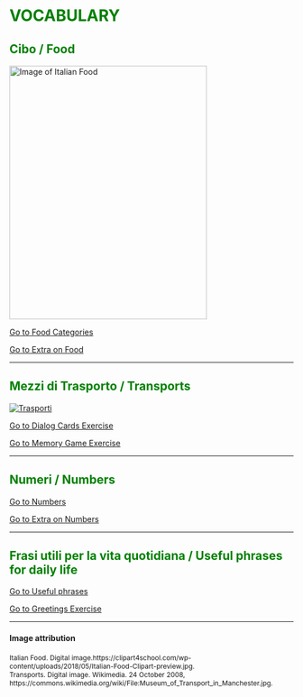 
<h1 style="color:green;"> VOCABULARY </h1>

<h2 style="color:green;"> Cibo / Food </h2>
   
<p>
   <a href="https://clipart4school.com/wp-content/uploads/2018/05/Italian-Food-Clipart-preview.jpg" title="Italian Food">
     
 <img class="imgLeft"
    src="https://clipart4school.com/wp-content/uploads/2018/05/Italian-Food-Clipart-preview.jpg" alt="Image of Italian Food" height="450" width="350">
   
   </a>
 
  <p style="clear:both;"></p>
  
<p>
<a style="float:right:" href="food.html" class="btn2">Go to Food Categories</a>
</p>
<div style="clear.both;"> </div>


<p>
<a style="float:right:" href="extrafood.html" class="btn2"> Go to Extra on Food</a>
</p>
<div style="clear.both;"> </div>


<hr>
<h2 style="color:green;"> Mezzi di Trasporto / Transports </h2>

<p>
   <a href="https://upload.wikimedia.org/wikipedia/commons/5/5e/Museum_of_Transport_in_Manchester.jpg" title="Trasporti">
      
<img class="imgLeft"
    src="https://upload.wikimedia.org/wikipedia/commons/5/5e/Museum_of_Transport_in_Manchester.jpg"  alt="Trasporti">
   
   </a>
 
  <p style="clear:both;"></p>


<p>
<a style="float:right:" href="dialogcards.html" class="btn2">Go to Dialog Cards Exercise</a>
</p>
<div style="clear.both;"> </div>


<p>
<a style="float:right:" href="memorygame.html" class="btn2">Go to Memory Game Exercise</a>
</p>
<div style="clear.both;"> </div>


<hr>
<h2 style="color:green;"> Numeri / Numbers </h2>

<p>
<a style="float:right:" href="numbers.html" class="btn2"> Go to Numbers </a>
</p>
<div style="clear.both;"> </div>

<p>
<a style="float:right:" href="dialognumbers.html" class="btn2"> Go to Extra on Numbers </a>
</p>
<div style="clear.both;"> </div>


<hr>
<h2 style="color:green;"> Frasi utili per la vita quotidiana / Useful phrases for daily life </h2>
   
<p>
<a style="float:right:" href="politeness.html" class="btn2"> Go to Useful phrases</a>
</p>
<div style="clear.both;"> </div>   
   
<p>
<a style="float:right:" href="greetings.html" class="btn2"> Go to Greetings Exercise </a>
</p>
<div style="clear.both;"> </div>




<hr> 
<h4>Image attribution</h4>
<p style="font-size:85%;"> 
Italian Food. Digital image.https://clipart4school.com/wp-content/uploads/2018/05/Italian-Food-Clipart-preview.jpg. <br>
Transports. Digital image. Wikimedia. 24 October 2008, https://commons.wikimedia.org/wiki/File:Museum_of_Transport_in_Manchester.jpg. <br>
</p>


